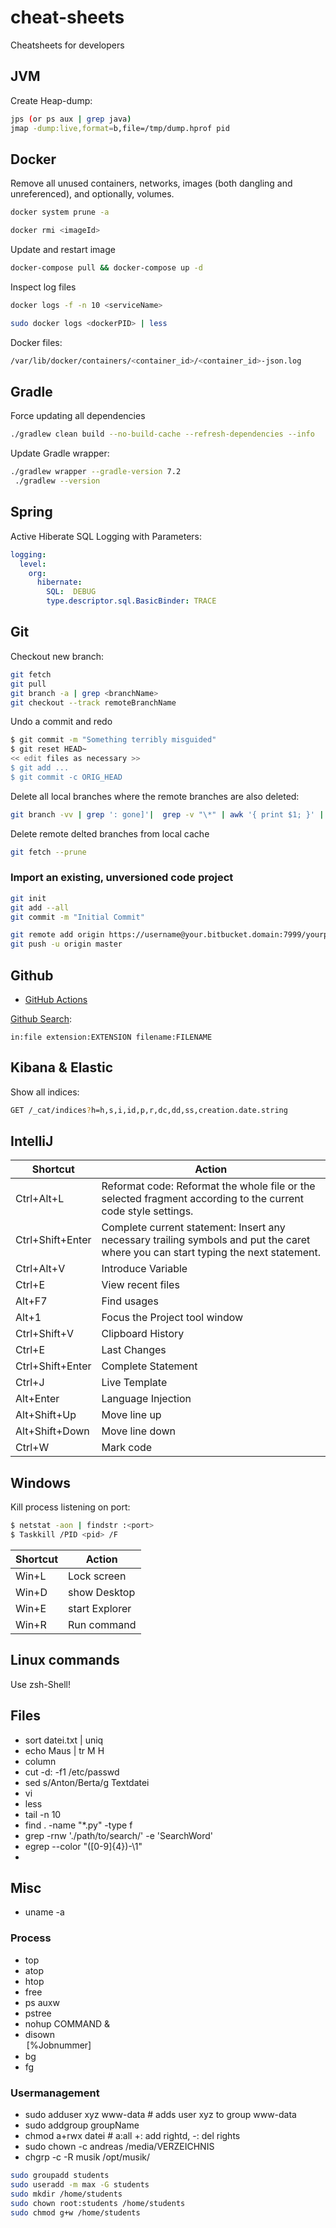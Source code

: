 # cheat-sheets
Cheatsheets for developers

## JVM

Create Heap-dump:

```bash
jps (or ps aux | grep java)
jmap -dump:live,format=b,file=/tmp/dump.hprof pid
```

## Docker

Remove all unused containers, networks, images (both dangling and unreferenced), and optionally, volumes.
```bash
docker system prune -a

docker rmi <imageId>
```

Update and restart image
```bash
docker-compose pull && docker-compose up -d
```

Inspect log files
```bash
docker logs -f -n 10 <serviceName>

sudo docker logs <dockerPID> | less
```

Docker files:
```bash
/var/lib/docker/containers/<container_id>/<container_id>-json.log
```

## Gradle

Force updating all dependencies
```bash
./gradlew clean build --no-build-cache --refresh-dependencies --info
```

Update Gradle wrapper:
```bash
./gradlew wrapper --gradle-version 7.2
 ./gradlew --version
```

## Spring

Active Hiberate SQL Logging with Parameters:
```yaml
logging:
  level:
    org:
      hibernate:
        SQL:  DEBUG
        type.descriptor.sql.BasicBinder: TRACE
```

## Git

Checkout new branch:
```bash
git fetch
git pull
git branch -a | grep <branchName>
git checkout --track remoteBranchName
```

Undo a commit and redo
```bash
$ git commit -m "Something terribly misguided"             
$ git reset HEAD~  
<< edit files as necessary >>    
$ git add ...                      
$ git commit -c ORIG_HEAD   
```

Delete all local branches where the remote branches are also deleted:
```bash
git branch -vv | grep ': gone]'|  grep -v "\*" | awk '{ print $1; }' | xargs -r git branch -d
```

 Delete remote delted branches from local cache
 ```bash
 git fetch --prune
```

### Import an existing, unversioned code project

```bash
git init
git add --all
git commit -m "Initial Commit"

git remote add origin https://username@your.bitbucket.domain:7999/yourproject/repo.git 
git push -u origin master
```


## Github

- [GitHub Actions](https://github.com/sdras/awesome-actions)

[Github Search](https://github.com/search):
```
in:file extension:EXTENSION filename:FILENAME
```

## Kibana & Elastic

Show all indices:
```bash
GET /_cat/indices?h=h,s,i,id,p,r,dc,dd,ss,creation.date.string
```

## IntelliJ

Shortcut | Action
------------ | -------------
Ctrl+Alt+L | Reformat code: Reformat the whole file or the selected fragment according to the current code style settings.
Ctrl+Shift+Enter | Complete current statement: Insert any necessary trailing symbols and put the caret where you can start typing the next statement.
Ctrl+Alt+V | Introduce Variable
Ctrl+E | View recent files
Alt+F7 | Find usages
Alt+1 | Focus the Project tool window
Ctrl+Shift+V | Clipboard History
Ctrl+E | Last Changes 
Ctrl+Shift+Enter | Complete Statement
Ctrl+J | Live Template
Alt+Enter | Language Injection
Alt+Shift+Up | Move line up
Alt+Shift+Down | Move line down
Ctrl+W | Mark code

## Windows

Kill process listening on port:
```bash
$ netstat -aon | findstr :<port>
$ Taskkill /PID <pid> /F
```

Shortcut | Action
------------ | -------------
Win+L | Lock screen
Win+D | show Desktop
Win+E | start Explorer
Win+R | Run command


## Linux commands

Use zsh-Shell!

## Files

- sort datei.txt | uniq 
- echo Maus | tr M H 
- column
- cut -d: -f1 /etc/passwd 
- sed s/Anton/Berta/g Textdatei 
- vi
- less 
- tail -n 10
- find . -name "*.py" -type f 
- grep -rnw './path/to/search/' -e 'SearchWord'
- egrep --color "([0-9]{4})-\1" 
- 

## Misc

- uname -a

### Process

- top
- atop
- htop
- free
- ps auxw
- pstree
- nohup COMMAND &
- disown <Option> [%Jobnummer] 
- bg
- fg

### Usermanagement

- sudo adduser xyz www-data # adds user xyz to group www-data
- sudo addgroup groupName
- chmod a+rwx datei # a:all +: add rightd, -: del rights
- sudo chown -c andreas /media/VERZEICHNIS 
- chgrp -c -R musik /opt/musik/ 


```bash
sudo groupadd students
sudo useradd -m max -G students
sudo mkdir /home/students
sudo chown root:students /home/students
sudo chmod g+w /home/students
```

 




